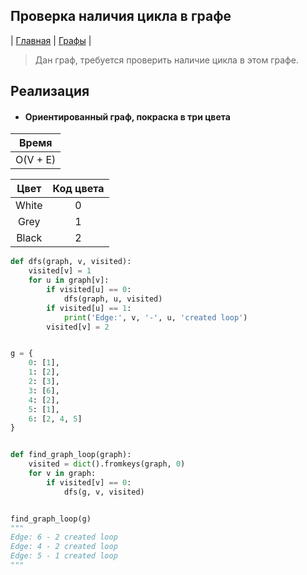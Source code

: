 Проверка наличия цикла в графе
------------------------------
| [Главная](../../../README.md#Список-алгоритмов-[russian])
| [Графы](../../../README.md#Графы)
|

> Дан граф, требуется проверить наличие цикла в этом графе.


Реализация
----------

* #### Ориентированный граф, покраска в три цвета

|Время   |
|:------:|
|O(V + E)|

|Цвет |Код цвета|
|:---:|:-------:|
|White|0        |
|Grey |1        |
|Black|2        |


```python
def dfs(graph, v, visited):
    visited[v] = 1
    for u in graph[v]:
        if visited[u] == 0:
            dfs(graph, u, visited)
        if visited[u] == 1:
            print('Edge:', v, '-', u, 'created loop')
        visited[v] = 2


g = {
    0: [1],
    1: [2],
    2: [3],
    3: [6],
    4: [2],
    5: [1],
    6: [2, 4, 5]
}


def find_graph_loop(graph):
    visited = dict().fromkeys(graph, 0)
    for v in graph:
        if visited[v] == 0:
            dfs(g, v, visited)


find_graph_loop(g)
"""
Edge: 6 - 2 created loop
Edge: 4 - 2 created loop
Edge: 5 - 1 created loop
"""
```


